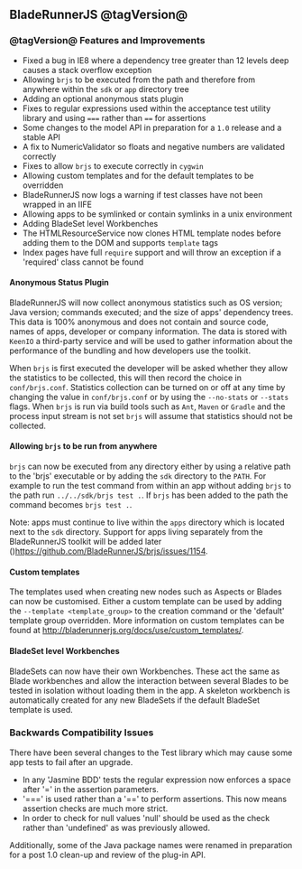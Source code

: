 ## BladeRunnerJS @tagVersion@

### @tagVersion@ Features and Improvements

- Fixed a bug in IE8 where a dependency tree greater than 12 levels deep causes a stack overflow exception
- Allowing `brjs` to be executed from the path and therefore from anywhere within the `sdk` or `app` directory tree
- Adding an optional anonymous stats plugin
- Fixes to regular expressions used within the acceptance test utility library and using `===` rather than `==` for assertions
- Some changes to the model API in preparation for a `1.0` release and a stable API
- A fix to NumericValidator so floats and negative numbers are validated correctly
- Fixes to allow `brjs` to execute correctly in `cygwin`
- Allowing custom templates and for the default templates to be overridden
- BladeRunnerJS now logs a warning if test classes have not been wrapped in an IIFE
- Allowing apps to be symlinked or contain symlinks in a unix environment
- Adding BladeSet level Workbenches
- The HTMLResourceService now clones HTML template nodes before adding them to the DOM and supports `template` tags
- Index pages have full `require` support and will throw an exception if a 'required' class cannot be found

#### Anonymous Status Plugin

BladeRunnerJS will now collect anonymous statistics such as OS version; Java version; commands executed; and the size of apps' dependency trees. This data is 100% anonymous and does not contain and source code, names of apps, developer or company information. The data is stored with `KeenIO` a third-party service and will be used to gather information about the performance of the bundling and how developers use the toolkit.

When `brjs` is first executed the developer will be asked whether they allow the statistics to be collected, this will then record the choice in `conf/brjs.conf`. Statistics collection can be turned on or off at any time by changing the value in `conf/brjs.conf` or by using the `--no-stats` or `--stats` flags. When `brjs` is run via build tools such as `Ant`, `Maven` or `Gradle` and the process input stream is not set `brjs` will assume that statistics should not be collected.

#### Allowing `brjs` to be run from anywhere

`brjs` can now be executed from any directory either by using a relative path to the 'brjs' executable or by adding the `sdk` directory to the `PATH`. For example to run the test command from within an app without adding `brjs` to the path run `../../sdk/brjs test .`. If `brjs` has been added to the path the command becomes `brjs test .`.

Note: apps must continue to live within the `apps` directory which is located next to the `sdk` directory. Support for apps living separately from the BladeRunnerJS toolkit will be added later ()https://github.com/BladeRunnerJS/brjs/issues/1154.

#### Custom templates

The templates used when creating new nodes such as Aspects or Blades can now be customised. Either a custom template can be used by adding the `--template <template_group>` to the creation command or the 'default' template group overridden. More information on custom templates can be found at http://bladerunnerjs.org/docs/use/custom_templates/.

#### BladeSet level Workbenches

BladeSets can now have their own Workbenches. These act the same as Blade workbenches and allow the interaction between several Blades to be tested in isolation without loading them in the app. A skeleton workbench is automatically created for any new BladeSets if the default BladeSet template is used.


### Backwards Compatibility Issues

There have been several changes to the Test library which may cause some app tests to fail after an upgrade.
 - In any 'Jasmine BDD' tests the regular expression now enforces a space after '=' in the assertion parameters.
 - '===' is used rather than a '==' to perform assertions. This now means assertion checks are much more strict.
 - In order to check for null values 'null' should be used as the check rather than 'undefined' as was previously allowed.

Additionally, some of the Java package names were renamed in preparation for a post 1.0 clean-up and review of the plug-in API.
